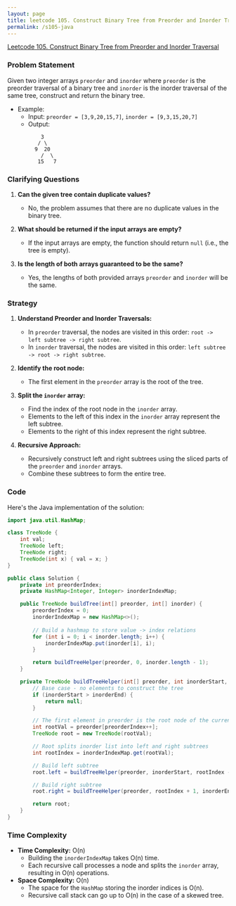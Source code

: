 ```yaml
---
layout: page
title: leetcode 105. Construct Binary Tree from Preorder and Inorder Traversal
permalink: /s105-java
---
```

[Leetcode 105. Construct Binary Tree from Preorder and Inorder Traversal](https://algoadvance.github.io/algoadvance/l105)
### Problem Statement

Given two integer arrays `preorder` and `inorder` where `preorder` is the preorder traversal of a binary tree and `inorder` is the inorder traversal of the same tree, construct and return the binary tree.

- Example:
  - Input: `preorder = [3,9,20,15,7]`, `inorder = [9,3,15,20,7]`
  - Output: 
    ```
        3
       / \
      9  20
        /  \
       15   7
    ```

### Clarifying Questions

1. **Can the given tree contain duplicate values?**
   - No, the problem assumes that there are no duplicate values in the binary tree.

2. **What should be returned if the input arrays are empty?**
   - If the input arrays are empty, the function should return `null` (i.e., the tree is empty).

3. **Is the length of both arrays guaranteed to be the same?**
   - Yes, the lengths of both provided arrays `preorder` and `inorder` will be the same.

### Strategy

1. **Understand Preorder and Inorder Traversals:**
   - In `preorder` traversal, the nodes are visited in this order: `root -> left subtree -> right subtree`.
   - In `inorder` traversal, the nodes are visited in this order: `left subtree -> root -> right subtree`.

2. **Identify the root node:**
   - The first element in the `preorder` array is the root of the tree.

3. **Split the `inorder` array:**
   - Find the index of the root node in the `inorder` array.
   - Elements to the left of this index in the `inorder` array represent the left subtree.
   - Elements to the right of this index represent the right subtree.

4. **Recursive Approach:**
   - Recursively construct left and right subtrees using the sliced parts of the `preorder` and `inorder` arrays.
   - Combine these subtrees to form the entire tree.

### Code

Here's the Java implementation of the solution:

```java
import java.util.HashMap;

class TreeNode {
    int val;
    TreeNode left;
    TreeNode right;
    TreeNode(int x) { val = x; }
}

public class Solution {
    private int preorderIndex;
    private HashMap<Integer, Integer> inorderIndexMap;

    public TreeNode buildTree(int[] preorder, int[] inorder) {
        preorderIndex = 0;
        inorderIndexMap = new HashMap<>();
        
        // Build a hashmap to store value -> index relations
        for (int i = 0; i < inorder.length; i++) {
            inorderIndexMap.put(inorder[i], i);
        }

        return buildTreeHelper(preorder, 0, inorder.length - 1);
    }

    private TreeNode buildTreeHelper(int[] preorder, int inorderStart, int inorderEnd) {
        // Base case - no elements to construct the tree
        if (inorderStart > inorderEnd) {
            return null;
        }

        // The first element in preorder is the root node of the current subtree
        int rootVal = preorder[preorderIndex++];
        TreeNode root = new TreeNode(rootVal);

        // Root splits inorder list into left and right subtrees
        int rootIndex = inorderIndexMap.get(rootVal);

        // Build left subtree
        root.left = buildTreeHelper(preorder, inorderStart, rootIndex - 1);

        // Build right subtree
        root.right = buildTreeHelper(preorder, rootIndex + 1, inorderEnd);

        return root;
    }
}
```

### Time Complexity

- **Time Complexity:** O(n)
  - Building the `inorderIndexMap` takes O(n) time.
  - Each recursive call processes a node and splits the `inorder` array, resulting in O(n) operations.
- **Space Complexity:** O(n)
  - The space for the `HashMap` storing the inorder indices is O(n).
  - Recursive call stack can go up to O(n) in the case of a skewed tree.